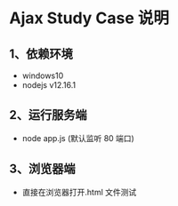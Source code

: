 # Ajax Study Case 说明

## 1、依赖环境

- windows10
- nodejs v12.16.1

## 2、运行服务端

- node app.js (默认监听 80 端口)

## 3、浏览器端

- 直接在浏览器打开.html 文件测试
